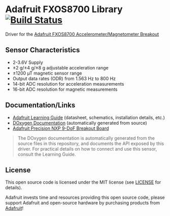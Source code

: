 # Adafruit FXOS8700 Library [![Build Status](https://travis-ci.org/adafruit/Adafruit_FXOS8700.svg?branch=master)](https://travis-ci.org/adafruit/Adafruit_FXOS8700)

Driver for the [Adafruit FXOS8700 Accelerometer/Magnetometer Breakout](https://www.adafruit.com/product/3463)

## Sensor Characteristics

- 2-3.6V Supply
- ±2 g/±4 g/±8 g adjustable acceleration range
- ±1200 µT magnetic sensor range
- Output data rates (ODR) from 1.563 Hz to 800 Hz
- 14-bit ADC resolution for acceleration measurements
- 16-bit ADC resolution for magnetic measurements

## Documentation/Links

- [Adafruit Learning Guide](https://learn.adafruit.com/nxp-precision-9dof-breakout/overview)
  (datasheet, schematics, installation details, etc.)
- [DOxygen Documentation](https://adafruit.github.io/Adafruit_FXOS8700/) (automatically generated from source)
- [Adafruit Precision NXP 9-DoF Breakout Board](https://www.adafruit.com/product/3463)

> The DOxygen documentation is automatically generated from the source files
  in this repository, and documents the API exposed by this driver. For
  practical details on how to connect and use this sensor, consult the Learning
  Guide.

## License

This open source code is licensed under the MIT license (see [LICENSE](LICENSE)
for details).

Adafruit invests time and resources providing this open source code, please
support Adafruit and open-source hardware by purchasing products from
[Adafruit](https://www.adafruit.com)!
